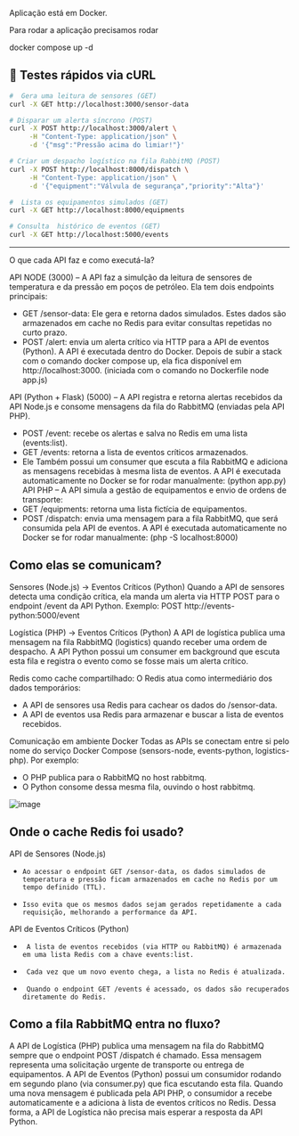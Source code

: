 Aplicação está em Docker.

Para rodar a aplicação precisamos rodar

docker compose up -d

## 📡 Testes rápidos via **cURL**

```bash
#  Gera uma leitura de sensores (GET)
curl -X GET http://localhost:3000/sensor-data

# Disparar um alerta síncrono (POST)
curl -X POST http://localhost:3000/alert \
     -H "Content-Type: application/json" \
     -d '{"msg":"Pressão acima do limiar!"}'

# Criar um despacho logístico na fila RabbitMQ (POST)
curl -X POST http://localhost:8000/dispatch \
     -H "Content-Type: application/json" \
     -d '{"equipment":"Válvula de segurança","priority":"Alta"}'

#  Lista os equipamentos simulados (GET)
curl -X GET http://localhost:8000/equipments

# Consulta  histórico de eventos (GET)
curl -X GET http://localhost:5000/events
```

-------------------------


O que cada API faz e como executá-la?


API NODE (3000) – A API faz a simulção da leitura de sensores de temperatura e da pressão em poços de petróleo. Ela tem dois endpoints principais:
*	GET /sensor-data: Ele gera e retorna dados simulados. Estes dados são armazenados em cache no Redis para evitar consultas repetidas no curto prazo.
*	POST /alert: envia um alerta crítico via HTTP para a API de eventos (Python).
A API é executada dentro do Docker. Depois de subir a stack com o comando docker compose up, ela fica disponível em http://localhost:3000. (iniciada com o comando no Dockerfile node app.js)

 API (Python + Flask) (5000) – A API registra e retorna alertas recebidos da API Node.js e consome mensagens da fila do RabbitMQ (enviadas pela API PHP).
*	POST /event: recebe os alertas e salva no Redis em uma lista (events:list).
*	GET /events: retorna a lista de eventos críticos armazenados.
*	Ele Também possui um consumer que escuta a fila RabbitMQ e adiciona as mensagens recebidas à mesma lista de eventos.
A API é executada automaticamente no Docker se for rodar manualmente:
(python app.py)
API PHP – A API simula a gestão de equipamentos e envio de ordens de transporte:
*	GET /equipments: retorna uma lista fictícia de equipamentos.
*	POST /dispatch: envia uma mensagem para a fila RabbitMQ, que será consumida pela API de eventos.
A API é executada automaticamente no Docker se for rodar manualmente:
(php -S localhost:8000)


## Como elas se comunicam?

Sensores (Node.js) → Eventos Críticos (Python)
Quando a API de sensores detecta uma condição crítica, ela manda um alerta via HTTP POST para o endpoint /event da API Python.
Exemplo: POST http://events-python:5000/event

Logística (PHP) → Eventos Críticos (Python)
A API de logística publica uma mensagem na fila RabbitMQ (logistics) quando receber uma ordem de despacho.
A API Python possui um consumer em background que escuta esta fila e registra o evento como se fosse mais um alerta crítico.

Redis como cache compartilhado:
O Redis atua como intermediário dos dados temporários:
*	A API de sensores usa Redis para cachear os dados do /sensor-data.
*	A API de eventos usa Redis para armazenar e buscar a lista de eventos recebidos.

Comunicação em ambiente Docker
Todas as APIs se conectam entre si pelo nome do serviço Docker Compose (sensors-node, events-python, logistics-php). Por exemplo:
*	O PHP publica para o RabbitMQ no host rabbitmq.
*	O Python consome dessa mesma fila, ouvindo o host rabbitmq.

![image](https://github.com/user-attachments/assets/9cf9d372-be9a-4aeb-9475-a42d68f486b5)

## Onde o cache Redis foi usado?

API de Sensores (Node.js)
*     Ao acessar o endpoint GET /sensor-data, os dados simulados de temperatura e pressão ficam armazenados em cache no Redis por um tempo definido (TTL).
*     Isso evita que os mesmos dados sejam gerados repetidamente a cada requisição, melhorando a performance da API.

API de Eventos Críticos (Python)
*      A lista de eventos recebidos (via HTTP ou RabbitMQ) é armazenada em uma lista Redis com a chave events:list.
*      Cada vez que um novo evento chega, a lista no Redis é atualizada.
*      Quando o endpoint GET /events é acessado, os dados são recuperados diretamente do Redis.


## Como a fila RabbitMQ entra no fluxo?

A API de Logística (PHP) publica uma mensagem na fila do RabbitMQ sempre que o endpoint POST /dispatch é chamado. Essa mensagem representa uma solicitação urgente de transporte ou entrega de equipamentos.
A API de Eventos (Python) possui um consumidor rodando em segundo plano (via consumer.py) que fica escutando esta fila.
Quando uma nova mensagem é publicada pela API PHP, o consumidor a recebe automaticamente e a adiciona à lista de eventos críticos no Redis.
Dessa forma, a API de Logística não precisa mais esperar a resposta da API Python.




 
